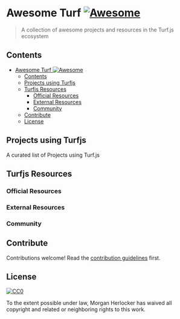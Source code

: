 # Awesome Turf [![Awesome](https://awesome.re/badge.svg)](https://awesome.re)

> A collection of awesome projects and resources in the Turf.js ecosystem


## Contents

- [Awesome Turf ![Awesome](https://awesome.re)](#awesome-turf-awesomehttpsawesomere)
  - [Contents](#contents)
  - [Projects using Turfjs](#projects-using-turfjs)
  - [Turfjs Resources](#turfjs-resources)
    - [Official Resources](#official-resources)
    - [External Resources](#external-resources)
    - [Community](#community)
  - [Contribute](#contribute)
  - [License](#license)


## Projects using Turfjs

A curated list of Projects using Turf.js

## Turfjs Resources

###  Official Resources
###  External Resources
###  Community


## Contribute

Contributions welcome! Read the [contribution guidelines](contributing.md) first.


## License

[![CC0](https://mirrors.creativecommons.org/presskit/buttons/88x31/svg/cc-zero.svg)](https://creativecommons.org/publicdomain/zero/1.0)

To the extent possible under law, Morgan Herlocker has waived all copyright and
related or neighboring rights to this work.
